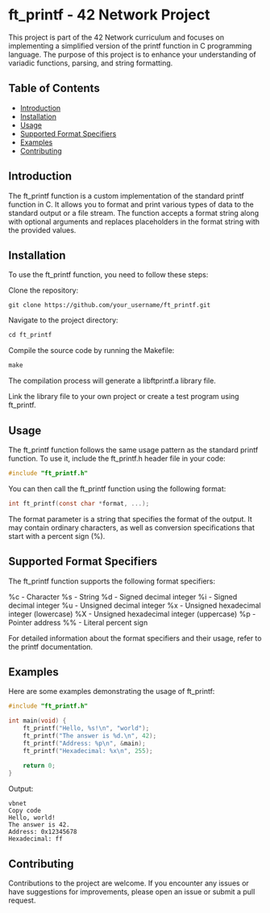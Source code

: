# ft_printf - 42 Network Project

This project is part of the 42 Network curriculum and focuses on implementing a simplified version of the printf function in C programming language. The purpose of this project is to enhance your understanding of variadic functions, parsing, and string formatting.

## Table of Contents
- [Introduction](#introduction)
- [Installation](#installation)
- [Usage](#usage)
- [Supported Format Specifiers](#supported&nbsp;format&nbsp;specifiers)
- [Examples](#examples)
- [Contributing](#contributing)

## Introduction
The ft_printf function is a custom implementation of the standard printf function in C. It allows you to format and print various types of data to the standard output or a file stream. The function accepts a format string along with optional arguments and replaces placeholders in the format string with the provided values.

## Installation
To use the ft_printf function, you need to follow these steps:

Clone the repository:
```
git clone https://github.com/your_username/ft_printf.git
```
Navigate to the project directory:
```c
cd ft_printf
```
Compile the source code by running the Makefile:
```c
make
```
The compilation process will generate a libftprintf.a library file.

Link the library file to your own project or create a test program using ft_printf.

## Usage
The ft_printf function follows the same usage pattern as the standard printf function. To use it, include the ft_printf.h header file in your code:
```c
#include "ft_printf.h"
```
You can then call the ft_printf function using the following format:
```c
int ft_printf(const char *format, ...);
```
The format parameter is a string that specifies the format of the output. It may contain ordinary characters, as well as conversion specifications that start with a percent sign (%).

## Supported Format Specifiers
The ft_printf function supports the following format specifiers:

%c - Character
%s - String
%d - Signed decimal integer
%i - Signed decimal integer
%u - Unsigned decimal integer
%x - Unsigned hexadecimal integer (lowercase)
%X - Unsigned hexadecimal integer (uppercase)
%p - Pointer address
%% - Literal percent sign

For detailed information about the format specifiers and their usage, refer to the printf documentation.

## Examples
Here are some examples demonstrating the usage of ft_printf:
```c
#include "ft_printf.h"

int main(void) {
    ft_printf("Hello, %s!\n", "world");
    ft_printf("The answer is %d.\n", 42);
    ft_printf("Address: %p\n", &main);
    ft_printf("Hexadecimal: %x\n", 255);
    
    return 0;
}
```
Output:
```
vbnet
Copy code
Hello, world!
The answer is 42.
Address: 0x12345678
Hexadecimal: ff
```
## Contributing
Contributions to the project are welcome. If you encounter any issues or have suggestions for improvements, please open an issue or submit a pull request.
